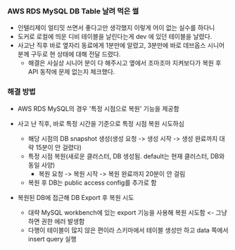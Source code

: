 ### AWS RDS MySQL DB Table 날려 먹은 썰

- 인텔리제이 얼티밋 쓰면서 좋다고만 생각했지 이렇게 어이 없는 실수를 하다니
- 도커로 로컬에 띄운 디비 테이블을 날린다는게 dev 에 있던 테이블을 날렸다.
- 사고난 직후 바로 옆자리 동료에게 1분만에 알렸고, 3분만에 바로 데브옵스 시니어 분께 구두로 현 상태에 대해 전달 드렸다.
  - 해결은 사실상 시니어 분이 다 해주시고 옆에서 조마조마 지켜보다가 복원 후 API 동작에 문제 없는지 체크했다.


### 해결 방법

- AWS RDS MySQL의 경우 '특정 시점으로 복원' 기능을 제공함
- 사고 난 직후, 바로 특정 시간을 기준으로 특정 시점 복원 시도하심
  - 해당 시점의 DB snapshot 생성(생성 요청 -> 생성 시작 -> 생성 완료까지 대략 15분이 안 걸렸다)
  - 특정 시점 복원(새로운 클러스터, DB 생성됨. default는 현재 클러스터, DB와 동일 사양)
    - 복원 요청 -> 복원 시작 -> 복원 완료까지 20분이 안 걸림
  - 복원 후 DB는 public access config를 추가로 함

- 복원된 DB에 접근해 DB Export 후 복원 시도
  - 대략 MySQL workbench에 있는 export 기능을 사용해 복원 시도함 <- 그냥 하면 권한 에러 발생함
  - 다행이 테이블이 많지 않은 편이라 스키마에서 테이블 생성만 하고 data 쪽에서 insert query 실행

